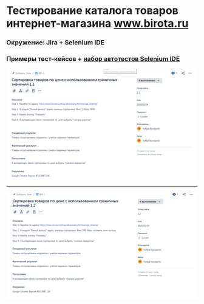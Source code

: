 # Тестирование каталога товаров интернет-магазина www.birota.ru
### Окружение: Jira + Selenium IDE
### Примеры тест-кейсов  + [набор автотестов Selenium IDE](https://github.com/tofilyk/QA/blob/master/BirotaSelenium.side)
![tesat](https://github.com/tofilyk/QA/blob/master/2020-02-24_17-13-09.png)
***
![tesat](https://github.com/tofilyk/QA/blob/master/2020-02-24_17-13-51.png)

 
